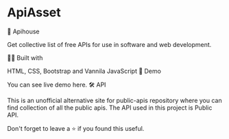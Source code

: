 # ApiAsset
📮 Apihouse

Get collective list of free APIs for use in software and web development.

👨‍💻 Built with

HTML, CSS, Bootstrap and Vannila JavaScript
🚀 Demo

You can see live demo here.
🛠 API

This is an unofficial alternative site for public-apis repository where you can find collection of all the public apis. The API used in this project is Public API.

Don't forget to leave a ⭐ if you found this useful.
